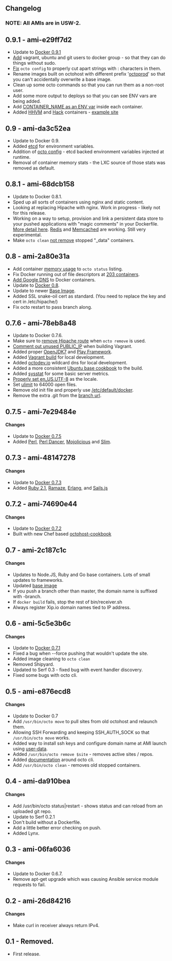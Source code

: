 ## Changelog

### NOTE: All AMIs are in USW-2.

## 0.9.1 - ami-e29ff7d2

* Update to [Docker 0.9.1](https://github.com/dotcloud/docker/commit/d36176652ef8f0220a1cff5dc00933400c69a562#diff-4ac32a78649ca5bdd8e0ba38b7006a1e)
* [Add](https://github.com/octohost/octohost-cookbook/commit/a934ce86eeaa8f2fc66713d6fa8f7d4fb110ccb0) vagrant, ubuntu and git users to docker group - so that they can do things without sudo.
* [Fix](https://github.com/octohost/octohost/commit/0e3aa7f838e92139ef13a8b15b331baf1f93752e) `octo config` to properly cut apart strings with : characters in them.
* Rename images built on octohost with different prefix '[octoprod](https://github.com/octohost/octohost/commit/a48a3fdc8af62448088619059084ac5ea466714a)' so that you can't accidentally overwrite a base image.
* Clean up some octo commands so that you can run them as a non-root user.
* Add some more output to deploys so that you can see ENV vars are being added.
* Add [CONTAINER_NAME as an ENV var](https://github.com/octohost/octohost/commit/0c768f547740665429c41f7eec783ccfc8204931) inside each container.
* Added [HHVM](https://github.com/octohost/hhvm) and [Hack](https://github.com/octohost/hack) containers - [example site](https://github.com/octohost/hack-example-site)

## 0.9 - ami-da3c52ea

* Update to Docker 0.9.
* Added [etcd](https://github.com/coreos/etcd) for environment variables.
* Addition of [octo config](/octo-cli.html) - etcd backed environment variables injected at runtime.
* Removal of container memory stats - the LXC source of those stats was removed as default.

## 0.8.1 - ami-68dcb158

* Update to Docker 0.8.1.
* Sped up all sorts of containers using nginx and static content.
* Looking at replacing Hipache with nginx. Work in progress - likely not for this release.
* Working on a way to setup, provision and link a persistent data store to your pushed applications with "magic comments" in your Dockerfile. [More detail here](/data-stores.html). [Redis](/data-stores-redis.html) and [Memcached](/data-stores-memcached.html) are working. Still very experimental.
* Make `octo clean` [not remove](https://github.com/octohost/octohost/commit/ba875ccfb55110409da69c718b7cb94edde3b55c) stopped "\_data" containers.

## 0.8 - ami-2a80e31a

* Add container [memory usage](https://github.com/octohost/octohost/commit/4e9276d8ea2efa7e0203637ef86f15e5a5fe542d) to `octo status` listing.
* Fix Docker running out of file descriptors at [203 containers](https://github.com/darron/docker-cookbook/commit/3038d964e0afc63745b925f64586c641dee707ea).
* [Add Google DNS](https://github.com/darron/docker-cookbook/commit/1872e8302b799147e45c9615c17736264d255084) to Docker containers.
* Update to [Docker 0.8](http://blog.docker.io/2014/02/docker-0-8-quality-new-builder-features-btrfs-storage-osx-support/).
* Update to newer [Base Image](https://github.com/octohost/ubuntu-12.0.4-3.8).
* Added SSL snake-oil cert as standard. \(You need to replace the key and cert in /etc/hipache/\)
* Fix octo restart to pass branch along.

## 0.7.6 - ami-78eb8a48

* Update to Docker 0.7.6.
* Make sure to [remove Hipache route](https://github.com/octohost/octohost/commit/b5d23f433812f3cf9ce2b5cc19770d668d0889a1) when `octo remove` is used.
* [Comment out unused PUBLIC_IP](https://github.com/octohost/octohost-cookbook/commit/49a6a01528dece21104b7ab7d00c44471073c095) when building Vagrant.
* Added proper [OpenJDK7](https://github.com/octohost/openjdk7) and [Play Framework](https://github.com/octohost/play-app).
* Added [Vagrant build](https://github.com/octohost/octovagrant) for local development.
* Added [octodev.io](http://octodev.io/) wildcard dns for local development.
* Added a more consistent [Ubuntu base cookbook](https://github.com/darron/ubuntu_base-cookbook) to the build.
* Added [sysstat](https://github.com/darron/octobase-cookbook/commit/c32167fe8fb044af52c9689caae0efef7fbac152) for some basic server metrics.
* [Properly set en_US.UTF-8](https://github.com/darron/ubuntu_base-cookbook/commit/dbd45aefd79d3c67af01fc886ca9c67cf6ee57e8) as the locale.
* Set [ulimit](https://github.com/darron/octobase-cookbook/commit/6def19aca5abe4e74fbaeba1c55ff3a20d7f7cf0) to 64000 open files.
* Remove old init file and properly use [/etc/default/docker](https://github.com/darron/docker-cookbook/commit/77309c615a848173ad4db3ba110e6bfe3fd0979c).
* Remove the extra .git from the [branch url](https://github.com/octohost/octohost/commit/83ec3c690faed7f3c9abfbadc0f9e043b384f95b).

## 0.7.5 - ami-7e29484e

#### Changes

* Update to [Docker 0.7.5](https://github.com/dotcloud/docker/blob/c348c04fdfb00e013be9db15d37728e04fb94b76/CHANGELOG.md)
* Added [Perl](https://github.com/octohost/perl), [Perl Dancer](https://github.com/octohost/perldancer-app), [Mojolicious](https://github.com/octohost/mojolicious-app) and [Slim](https://github.com/octohost/slim).

## 0.7.3 - ami-48147278

#### Changes

* Update to [Docker 0.7.3](https://github.com/dotcloud/docker/blob/8502ad4ba7b5410eb55f3517a801b33f61b1f625/CHANGELOG.md)
* Added [Ruby 2.1](https://github.com/octohost/ruby-2.1.0), [Ramaze](https://github.com/octohost/ramaze), [Erlang](https://github.com/octohost/erlang), and [Sails.js](https://github.com/octohost/sails)

## 0.7.2 - ami-74690e44

#### Changes

* Update to [Docker 0.7.2](https://github.com/dotcloud/docker/blob/master/CHANGELOG.md)
* Built with new Chef based [octohost-cookbook](https://github.com/octohost/octohost-cookbook)

## 0.7 - ami-2c187c1c

#### Changes

* Updates to Node.JS, Ruby and Go base containers. Lots of small updates to frameworks.
* Updated [base image](https://github.com/octohost/ubuntu-12.0.4-3.8)
* If you push a branch other than master, the domain name is suffixed with -branch.
* If `docker build` fails, stop the rest of bin/receiver.sh
* Always register Xip.io domain names tied to IP address.

## 0.6 - ami-5c5e3b6c

#### Changes

* Update to [Docker 0.7.1](https://github.com/dotcloud/docker/blob/v0.7.1/CHANGELOG.md)
* Fixed a bug when --force pushing that wouldn't update the site.
* Added image cleaning to `octo clean`
* Removed Shipyard.
* Updated to Serf 0.3 - fixed bug with event handler discovery.
* Fixed some bugs with octo cli.

## 0.5 - ami-e876ecd8

#### Changes

* Update to Docker 0.7
* Add `/usr/bin/octo move` to pull sites from old octohost and relaunch them.
* Allowing SSH Forwarding and keeping SSH\_AUTH\_SOCK so that `/usr/bin/octo move` works.
* Added way to install ssh keys and configure domain name at AMI launch using [user-data](https://github.com/octohost/octohost/blob/master/user-data-file/setup).
* Added `/usr/bin/octo remove $site` - removes active sites / repos.
* Added [documentation](https://github.com/octohost/octohost/blob/master/docs/octo-cli.md) around octo cli.
* Add `/usr/bin/octo clean` - removes old stopped containers.

## 0.4 - ami-da910bea

#### Changes

* Add /usr/bin/octo status|restart - shows status and can reload from an uploaded git repo.
* Update to Serf 0.2.1
* Don't build without a Dockerfile.
* Add a little better error checking on push.
* Added Lynx.

## 0.3 - ami-06fa6036

#### Changes

* Update to Docker 0.6.7.
* Remove apt-get upgrade which was causing Ansible service module requests to fail.

## 0.2 - ami-26d84216

#### Changes

* Make curl in receiver always return IPv4.

## 0.1 - Removed.

* First release.
